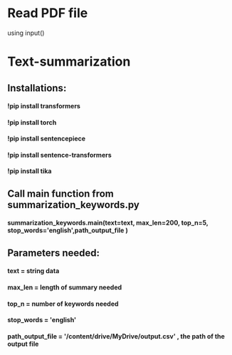 # Read PDF file
using input()

# Text-summarization

## Installations:
####  !pip install transformers
####  !pip install torch
#### !pip install sentencepiece
####  !pip install sentence-transformers
####  !pip install tika


## Call main function from summarization_keywords.py

####  summarization_keywords.main(text=text, max_len=200, top_n=5, stop_words='english',path_output_file )


## Parameters needed:
####  text = string data
####  max_len = length of summary needed
####  top_n = number of keywords needed
####  stop_words = 'english'
#### path_output_file = '/content/drive/MyDrive/output.csv' , the path of the output file
